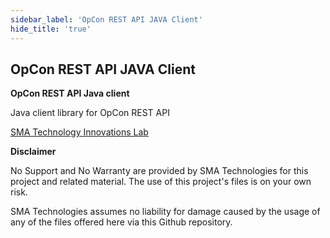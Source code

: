 ```yaml
---
sidebar_label: 'OpCon REST API JAVA Client'
hide_title: 'true'
---
```


## OpCon REST API JAVA Client

**OpCon REST API Java client**

Java client library for OpCon REST API

[SMA Technology Innovations Lab](https://github.com/smatechnologies/opcon-rest-api-client-java)

**Disclaimer**

No Support and No Warranty are provided by SMA Technologies for this project and related material. The use of this project's files is on your own risk.

SMA Technologies assumes no liability for damage caused by the usage of any of the files offered here via this Github repository.